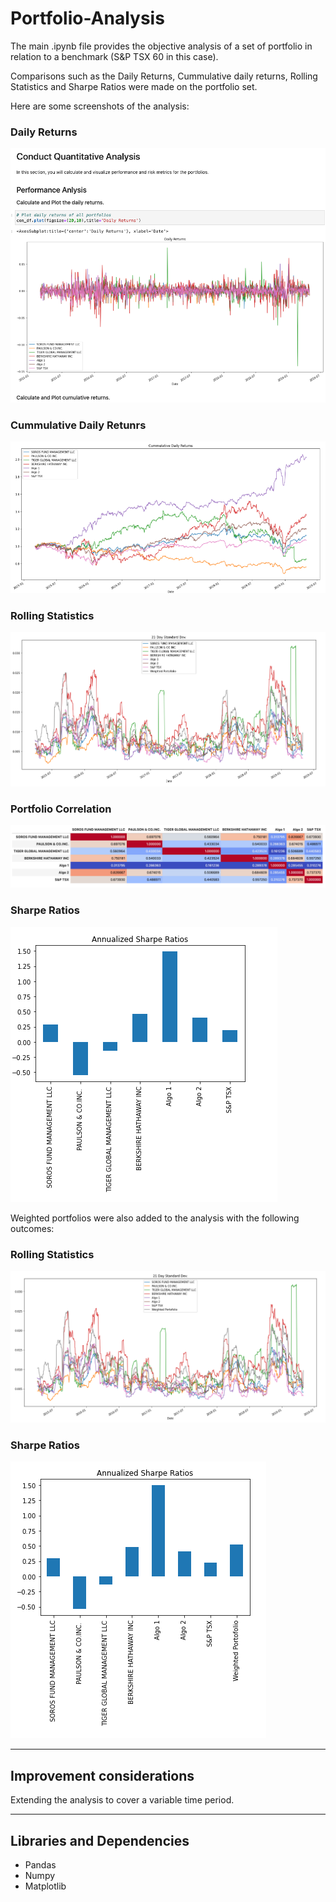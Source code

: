 # Portfolio-Analysis

The main .ipynb file provides the objective analysis of a set of portfolio in relation to a benchmark (S&P TSX 60 in this case).

Comparisons such as the Daily Returns, Cummulative daily returns, Rolling Statistics and Sharpe Ratios were made on the portfolio set.

Here are some screenshots of the analysis:

### Daily Returns
![](https://github.com/Femi-0/Portfolio-Analysis/blob/main/Screen%20Shot%202022-03-21%20at%207.33.37%20PM.png)

### Cummulative Daily Retunrs
![](https://github.com/Femi-0/Portfolio-Analysis/blob/main/Screen%20Shot%202022-03-21%20at%207.33.57%20PM.png)

### Rolling Statistics
![](https://github.com/Femi-0/Portfolio-Analysis/blob/main/Screen%20Shot%202022-03-21%20at%207.39.03%20PM.png)

### Portfolio Correlation 
![](https://github.com/Femi-0/Portfolio-Analysis/blob/main/Screen%20Shot%202022-03-21%20at%207.36.03%20PM.png)

### Sharpe Ratios
![](https://github.com/Femi-0/Portfolio-Analysis/blob/main/Screen%20Shot%202022-03-21%20at%208.41.08%20PM.png)

Weighted portfolios were also added to the analysis with the following outcomes:

### Rolling Statistics
![](https://github.com/Femi-0/Portfolio-Analysis/blob/main/Screen%20Shot%202022-03-21%20at%208.43.42%20PM.png)

### Sharpe Ratios
![](https://github.com/Femi-0/Portfolio-Analysis/blob/main/Screen%20Shot%202022-03-21%20at%208.43.58%20PM.png)

<hr>

## Improvement considerations

Extending the analysis to cover a variable time period.

<hr>

## Libraries and Dependencies

- Pandas
- Numpy
- Matplotlib
